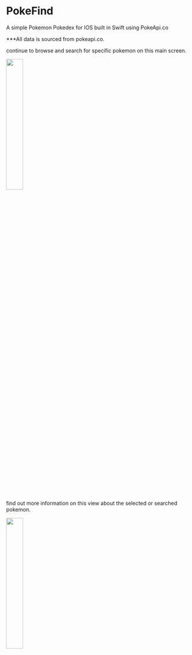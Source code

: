 # PokeFind
A simple Pokemon Pokedex for IOS built in Swift using PokeApi.co


***All data is sourced from pokeapi.co.

continue to browse and search for specific pokemon on this main screen.


<img src="https://user-images.githubusercontent.com/34403438/115453016-267d5080-a1ed-11eb-9f6c-e45b17ec5c5c.png" width=30% height=30%>

find out more information on this view about the selected or searched pokemon.


<img src="https://user-images.githubusercontent.com/34403438/115453020-28471400-a1ed-11eb-86d9-5a9ede29f69b.png" width=30% height=30%>
